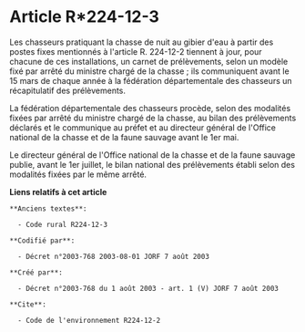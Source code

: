 # Article R*224-12-3

Les chasseurs pratiquant la chasse de nuit au gibier d'eau à partir des postes fixes mentionnés à l'article R. 224-12-2
tiennent à jour, pour chacune de ces installations, un carnet de prélèvements, selon un modèle fixé par arrêté du ministre
chargé de la chasse ; ils communiquent avant le 15 mars de chaque année à la fédération départementale des chasseurs un
récapitulatif des prélèvements.

La fédération départementale des chasseurs procède, selon des modalités fixées par arrêté du ministre chargé de la chasse, au
bilan des prélèvements déclarés et le communique au préfet et au directeur général de l'Office national de la chasse et de la
faune sauvage avant le 1er mai.

Le directeur général de l'Office national de la chasse et de la faune sauvage publie, avant le 1er juillet, le bilan national
des prélèvements établi selon des modalités fixées par le même arrêté.

**Liens relatifs à cet article**

	**Anciens textes**:

	  - Code rural R224-12-3

	**Codifié par**:

	  - Décret n°2003-768 2003-08-01 JORF 7 août 2003

	**Créé par**:

	  - Décret n°2003-768 du 1 août 2003 - art. 1 (V) JORF 7 août 2003

	**Cite**:

	  - Code de l'environnement R224-12-2
